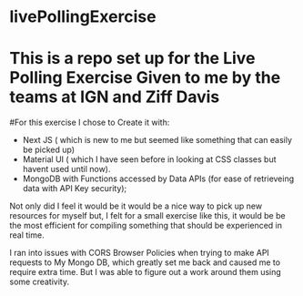 # livePollingExercise
# This is a repo set up for the Live Polling Exercise Given to me by the teams at IGN and Ziff Davis

#For this exercise I chose to Create it with:
- Next JS ( which is new to me but seemed like something that can easily be picked up) 
- Material UI ( which I have seen before in looking at CSS classes but havent used until now). 
- MongoDB with Functions accessed by Data APIs (for ease of retrieveing data with API Key security);

Not only did I feel it would be it would be a nice way to pick up new resources for myself but, I felt for a small exercise like this, it would be be the most efficient for compiling something that should be experienced in real time.

I ran into issues with CORS Browser Policies when trying to make API requests to My Mongo DB, which greatly set me back and caused me to require extra time. But I was able to figure out a work around them using some creativity.
